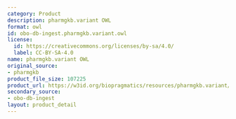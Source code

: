 ```yaml
---
category: Product
description: pharmgkb.variant OWL
format: owl
id: obo-db-ingest.pharmgkb.variant.owl
license:
  id: https://creativecommons.org/licenses/by-sa/4.0/
  label: CC-BY-SA-4.0
name: pharmgkb.variant OWL
original_source:
- pharmgkb
product_file_size: 107225
product_url: https://w3id.org/biopragmatics/resources/pharmgkb.variant/pharmgkb.variant.owl
secondary_source:
- obo-db-ingest
layout: product_detail
---
```

